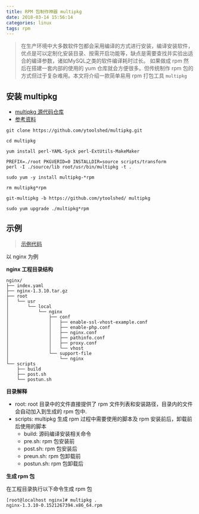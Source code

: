 ```yaml
---
title: RPM 包制作神器 multipkg
date: 2018-03-14 15:56:14
categories: linux
tags: rpm
---
```


> 在生产环境中大多数软件包都会采用编译的方式进行安装，编译安装软件，优点是可以定制化安装目录、按需开启功能等，缺点是需要查找并实验出适合的编译参数，诸如MySQL之类的软件编译耗时过长。 如果做成 rpm 然后在搭建一套内部的使用的 yum 仓库就会方便很多。但传统制作 rpm 包的方式但过于复杂难用。本文将介绍一款简单易用 rpm 打包工具 `multipkg`

<!-- more -->

## 安装 multipkg

- [multipkg 源代码仓库](https://github.com/ytoolshed/multipkg.git)
- [参考资料](https://yq.aliyun.com/articles/68346)

```
git clone https://github.com/ytoolshed/multipkg.git

cd multipkg

yum install perl-YAML-Syck perl-ExtUtils-MakeMaker

PREFIX=./root PKGVERID=0 INSTALLDIR=source scripts/transform
perl -I ./source/lib root/usr/bin/multipkg -t .

sudo yum -y install multipkg-*rpm

rm multipkg*rpm

git-multipkg -b https://github.com/ytoolshed/ multipkg

sudo yum upgrade ./multipkg*rpm
```

## 示例

> [示例代码](https://github.com/liwanggui/multipkg-examples.git)

以 nginx 为例

**nginx 工程目录结构**

```
nginx/
├── index.yaml
├── nginx-1.3.10.tar.gz
├── root
│   └── usr
│       └── local
│           └── nginx
│               ├── conf
│               │   ├── enable-ssl-vhost-example.conf
│               │   ├── enable-php.conf
│               │   ├── nginx.conf
│               │   ├── pathinfo.conf
│               │   ├── proxy.conf
│               │   └── vhost
│               └── support-file
│                   └── nginx
└── scripts
    ├── build
    ├── post.sh
    └── postun.sh
```

**目录解释**

- root: root 目录中的文件直接提供了 rpm 文件列表和安装路径，目录内的文件会自动加入到生成的 rpm 包中.
- scripts: multipkg 生成 rpm 过程中需要使用的脚本及 rpm 安装前后，卸载前后使用的脚本
  - build: 源码编译安装相关命令
  - pre.sh: rpm 包安装前
  - post.sh: rpm 包安装后
  - preun.sh: rpm 包卸载前
  - postun.sh: rpm 包卸载后

**生成 rpm 包**

在工程目录执行以下命令生成 rpm 包

```
[root@localhost nginx]# multipkg .
nginx-1.3.10-0.1521267394.x86_64.rpm
```
